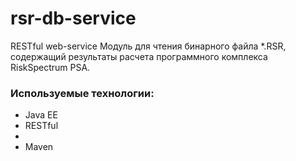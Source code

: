 # rsr-db-service
RESTful web-service
Модуль для чтения бинарного файла *.RSR, содержащий результаты расчета программного комплекса RiskSpectrum PSA.

### Используемые технологии:
 - Java EE
 - RESTful
 - 
 - Maven
